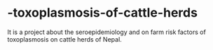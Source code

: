 # -toxoplasmosis-of-cattle-herds
It is a project about the seroepidemiology and on farm risk factors of toxoplasmosis on cattle herds of Nepal.

